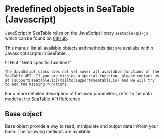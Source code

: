 # Predefined objects in SeaTable (Javascript)

JavaScript in SeaTable relies on the JavaScript library `seatable-api-js` which can be found on [GitHub](https://github.com/seatable/seatable-api-js).

This manual list all available objects and methods that are availabe within Javascript scripts in SeaTable.

!!! Hint "Need specific function?"

    The JavaScript class does not yet cover all available functions of the SeaTable API. If you are missing a special function, please contact us at [support@seatable.io](mailto:support@seatable.io) and we will try to add the missing functions.

For a more detailed description of the used parameters, refer to the data model at the [SeaTable API Reference](https://api.seatable.io/reference/models).

## Base object

Base object provide a way to read, manipulate and output data in/from your base. The following methods are available.
